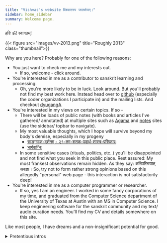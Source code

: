 ```yaml
---
title: "Vishvas's website विश्वासस्य जालक्षेत्रम्।"
sidebar: home_sidebar
summary: Welcome page.
---
```


हरिः ॐ! स्वागतम्!

{{< figure src="images/vv-2013.png" title="Roughly 2013" class="thumbnail">}}

Why are you here? Probably for one of the following reasons:

- You just want to check me and my interests out.
  - If so, welcome - click around.
- You're interested in me as a contributor to sanskrit learning and processing.
  - Oh, you're more likely to be in luck. Look around. But you'll probably not find my best work here. Instead head over to [github](https://github.com/vvasuki) (especially the coder organizations I participate in) and the mailing lists. And checkout [dyugangA](https://sanskrit.github.io/groups/dyuganga/).
- You're interested in my views on certain topics. If so -
  - There will be loads of public notes (with books and articles I've gathered/ annotated) at multiple sites such as [Agama](AgamaH/) and [notes](notes/) sites (use the sidebar/ topbar to navigate).
  - My most valuable thoughts, which I hope will survive beyond my body's demise, especially in my progeny 
    - [साङ्गणक-दर्शनम् - २१-तम-शतक-पदार्थ-शास्त्र-परिष्कारः](/AgamaH/AryaH/hinduism/branches/sAngaNakaH/vaishvAsam/)
    - [भार्गवाग्निः](/kAvyam/laxyam/padyam/vishvAsaH/saMyamaH/bhArgava-mantraH)
  - In some sensitive cases (rituals, politics, etc..) you'll be disappointed and not find what you seek in this public place. Rest assured: My most frankest observations remain hidden. As they say: अतिपरिचयात् अवज्ञा। So, try not to form rather strong opinions based on this allegedly "personal" web page - this interaction is not satisfactorily deep!
- You're interested in me as a computer programmer or researcher.
  - If so, yes I am an engineer. I worked in some fancy corporations of my time, and graduated from the Computer Science department of the University of Texas at Austin with an MS in Computer Science. I keep engineering software for the sanskrit community and my text/ audio curation needs. You'll find my CV and details somewhere on this site.

Like most people, I have dreams and a non-insignificant potential for good. 

<details><summary>Pretentious intros</summary>

Some pretentious intros I originally wrote for myself in the third person for some lectures:

विश्वासो वासुकिपुत्रो जामदग्न्यो
भगवत्कैङ्कर्यैकरसिको गृहस्थाश्रमोचितैः पञ्चमहायज्ञैर् यथाशास्त्रं यथाशक्ति च सोल्लासं भारतवर्षे कर्णाटेषु कल्याणपुर्यां वर्तमानः,  
भगवत्प्रीत्यर्थं स्वाधीत्यै स्वापत्यादिशिक्षणानुकूल्याय च  
द्युगङ्गाख्येन प्राचीनग्रन्थोद्धारप्रकाशनोद्यमं https://sanskrit.github.io/groups/dyuganga/ इत्यत्र दृश्यमानं चालयन्  
यथासम्भवं सज्जनसहकारं भगवदनुमतं काङ्क्षते।  
सम्प्रदायाद्यभिनिवेशं विना प्रमाणपरतन्त्रतया शास्त्रकाव्याद्यनुसन्धाने विशिष्टा रुचिः।  
ततो विस्तारो ऽत्र - https://vishvasa.github.io/ ।

Vishvāsa, son of Vāsuki, is a practicing Hindu, a lover of both hard rationality and tender aesthetic sensitivity. He is content following the three life-values (puruṣartha-s), cognizant of his gratitude towards the deva-s, sages, his ancestors, society and nature at large. He spends much of his free time learning, propagating and adding to saṃskṛta shāstra-s and kāvya-s - especially see https://sanskrit.github.io/groups/dyuganga/. He also follows and occassionally debates on a wide variety of issues affecting the Hindu ethos and humanity in general. He speaks Saṃskṛtam, Kannaḍa, Hindī, Hebbār Tamiḷ and English - in roughly that order of preference. Originally from southern Karnāṭaka, his body is borne by the ??? area. He was a professional computer programmer, and has sampled academic research - and occasionally utilizes those skills for his projects. Other interests include snowboarding, music, films, hiking, web surfing etc.. He organizes some of his thoughts at [vishvAsa.github.io](http://vishvAsa.github.io) and welcomes comments and criticism.
</details>
